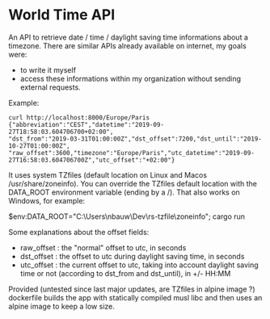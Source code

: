 # World Time API
An API to retrieve date / time / daylight saving time informations about a timezone.
There are similar APIs already available on internet, my goals were:
- to write it myself
- access these informations within my organization without sending external requests.

Example:
```
curl http://localhost:8000/Europe/Paris
{"abbreviation":"CEST","datetime":"2019-09-27T18:58:03.604706700+02:00",
"dst_from":"2019-03-31T01:00:00Z","dst_offset":7200,"dst_until":"2019-10-27T01:00:00Z",
"raw_offset":3600,"timezone":"Europe/Paris","utc_datetime":"2019-09-27T16:58:03.604706700Z","utc_offset":"+02:00"}
```

It uses system TZfiles (default location on Linux and Macos /usr/share/zoneinfo).
You can override the TZfiles default location with the DATA_ROOT environment variable (ending by a /).
That also works on Windows, for example:

$env:DATA_ROOT="C:\Users\nbauw\Dev\rs-tzfile\zoneinfo\"; cargo run

Some explanations about the offset fields:
- raw_offset : the "normal" offset to utc, in seconds
- dst_offset : the offset to utc during daylight saving time, in seconds
- utc_offset : the current offset to utc, taking into account daylight saving time or not (according to dst_from and dst_until), in +/- HH:MM

Provided (untested since last major updates, are TZfiles in alpine image ?) dockerfile builds the app with statically compiled musl libc and then uses an alpine image to keep a low size.